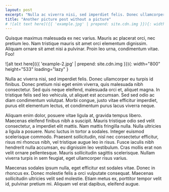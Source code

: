 ```yaml
---
layout: post
excerpt: "Nulla ac viverra nisi, sed imperdiet felis. Donec ullamcorper eu turpis id finibus."
title: "Another picture post without a picture"
# ![alt text here]({{ 'example.jpg' | prepend: site.cdn.img }}){: width="800" height="450" loading="lazy" .first }
---
```


Quisque maximus malesuada ex nec varius. Mauris ac placerat orci, nec pretium leo. Nam tristique mauris sit amet orci elementum dignissim. Aliquam ornare sit amet nisi a pulvinar. Proin leo urna, condimentum vitae. Foo!

![alt text here]({{ 'example-2.jpg' | prepend: site.cdn.img }}){: width="800" height="533" loading="lazy" }

Nulla ac viverra nisi, sed imperdiet felis. Donec ullamcorper eu turpis id finibus. Donec pretium nisi eget enim viverra, quis malesuada nibh consectetur. Sed quis neque eleifend, malesuada orci et, aliquet magna. In tristique felis sed leo vehicula, ut aliquet est accumsan. Sed sed odio ac diam condimentum volutpat. Morbi congue, justo vitae efficitur imperdiet, purus elit elementum lectus, et condimentum purus lacus viverra neque.


Aliquam enim dolor, posuere vitae ligula at, gravida tempus libero. Maecenas eleifend finibus nibh a suscipit. Mauris tristique odio sed velit consectetur, a imperdiet elit mattis. Nam mattis fringilla nulla. Nulla ultricies a ligula a posuere. Nunc luctus in tortor a sodales. Integer euismod scelerisque commodo. Praesent sollicitudin, nisl nec consectetur efficitur, risus mi rhoncus nibh, vel tristique augue leo in risus. Fusce iaculis nibh hendrerit nulla accumsan, eu dignissim leo vestibulum. Cras mollis erat non velit ornare pellentesque. Mauris sollicitudin sagittis scelerisque. Nullam viverra turpis in sem feugiat, eget ullamcorper risus varius.

Maecenas sodales ipsum nulla, eget efficitur est sodales vitae. Donec in rhoncus ex. Donec molestie felis a orci vulputate consequat. Maecenas sollicitudin ultricies velit sed molestie. Etiam metus ex, porttitor tempor velit id, pulvinar pretium mi. Aliquam vel erat dapibus, eleifend augue.